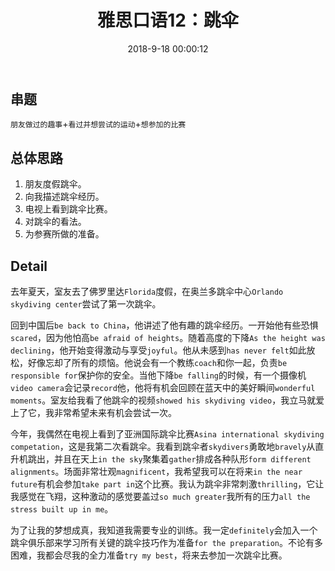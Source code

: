 ﻿---
title: 雅思口语12：跳伞
date: 2018-9-18  00:00:12
tags: 
- 雅思
categories: 
- 雅思

---
## 串题
`朋友做过的趣事`+`看过并想尝试的运动`+`想参加的比赛`

## 总体思路

 1. 朋友度假跳伞。
 2. 向我描述跳伞经历。
 3. 电视上看到跳伞比赛。
 4. 对跳伞的看法。
 5. 为参赛所做的准备。

## Detail

去年夏天，室友去了佛罗里达`Florida`度假，在奥兰多跳伞中心`Orlando skydiving center`尝试了第一次跳伞。

回到中国后`be back to China`，他讲述了他有趣的跳伞经历。一开始他有些恐惧`scared`，因为他怕高`be afraid of heights`。随着高度的下降`As the height was declining`，他开始变得激动与享受`joyful`。他从未感到`has never felt`如此放松，好像忘却了所有的烦恼。他说会有一个教练`coach`和你一起，负责`be responsible for`保护你的安全。当他下降`be falling`的时候，有一个摄像机`video camera`会记录`record`他，他将有机会回顾在蓝天中的美好瞬间`wonderful moments`。室友给我看了他跳伞的视频`showed his skydiving video`，我立马就爱上了它，我非常希望未来有机会尝试一次。

今年，我偶然在电视上看到了亚洲国际跳伞比赛`Asina international skydiving competation`，这是我第二次看跳伞。我看到跳伞者`skydivers`勇敢地`bravely`从直升机跳出，并且在天上`in the sky`聚集着`gather`排成各种队形`form different alignments`。场面非常壮观`magnificent`，我希望我可以在将来`in the near future`有机会参加`take part in`这个比赛。我认为跳伞非常刺激`thrilling`，它让我感觉在飞翔，这种激动的感觉要盖过`so much greater`我所有的压力`all the stress built up in me`。

为了让我的梦想成真，我知道我需要专业的训练。我一定`definitely`会加入一个跳伞俱乐部来学习所有关键的跳伞技巧作为准备`for the preparation`。不论有多困难，我都会尽我的全力准备`try my best`，将来去参加一次跳伞比赛。
